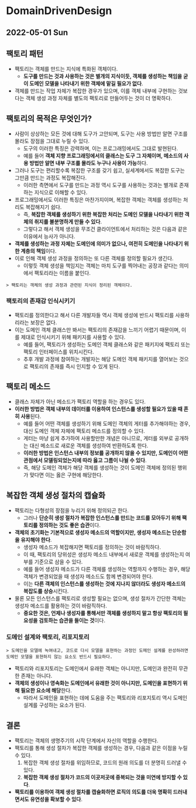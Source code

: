 # DomainDrivenDesign
## 2022-05-01 Sun

## 팩토리 패턴
* 팩토리는 객체를 만드는 지식에 특화된 객체이다.
  * **도구를 만드는 것과 사용하는 것은 별개의 지식이듯, 객체를 생성하는 책임을 굳이 도메인 모델을 나타내기 위한 객체에 맡길 필요가 없다**.
* 객체를 만드는 작업 자체가 복잡한 경우가 있으며, 이를 객체 내부에 구현하는 것보다는 객체 생성 과정 자체를 별도의 팩토리로 만들어두는 것이 더 명확하다. 

## 팩토리의 목적은 무엇인가?
* 사람이 상상하는 모든 것에 대해 도구가 고안되며, 도구는 사용 방법만 알면 구조를 몰라도 장점을 그대로 누릴 수 있다.
  * 도구의 이러한 특징은 강력하며, 이는 프로그래밍에서도 그대로 발현된다.
  * 예를 들어 **객체 지향 프로그래밍에서의 클래스는 도구 그 자체이며, 메소드의 사용 방법만 알면 내부 구조를 몰라도 누구나 사용이 가능**하다.
* 그러나 도구는 편리할수록 복잡한 구조를 갖기 쉽고, 실세계에서도 복잡한 도구는 그만큼 만드는 과정도 복잡해진다.
  * 이러한 측면에서 도구를 만드는 과정 역시 도구를 사용하는 것과는 별개로 존재하는 지식으로 이해할 수 있다.
* 프로그래밍에서도 이러한 특징은 마찬가지이며, 복잡한 객체는 객체를 생성하는 처리도 복잡해지기 쉽다.
  * 즉, **복잡한 객체를 생성하기 위한 복잡한 처리는 도메인 모델을 나타내기 위한 객체의 취지를 불분명하게 만들 수 있다**.
  * 그렇다고 해서 객체 생성을 무조건 클라이언트에서 처리하는 것은 다음과 같은 이유에서 능사가 아니다.
* **객체를 생성하는 과정 자체는 도메인에 의미가 없으나, 여전히 도메인을 나타내기 위한 계층의 책임**이다.
* 이로 인해 객체 생성 과정을 정의하는 또 다른 객체를 정의할 필요가 생긴다.
  * 이렇듯 객체 생성을 책임지는 객체는 마치 도구를 찍어내는 공장과 같다는 의미에서 팩토리라는 이름을 붙인다.
```
> 팩토리는 객체의 생성 과정과 관련된 지식이 정리된 객체이다.
```

### 팩토리의 존재감 인식시키기
* 팩토리를 정의한다고 해서 다른 개발자들 역시 객체 생성에 반드시 팩토리를 사용하리라는 보장은 없다.
* 이는 도메인 객체 클래스만 봐서는 팩토리의 존재감을 느끼기 어렵기 때문이며, 이를 제대로 인식시키기 위해 패키지를 사용할 수 있다.
  * 예를 들어, 팩토리가 생성하는 도메인 객체 클래스와 같은 패키지에 팩토리 또는 팩토리 인터페이스를 위치시킨다.
  * 추후 개발 과정에 참여하는 개발자는 해당 도메인 객체 패키지를 열어보는 것으로 팩토리의 존재를 즉시 인지할 수 있게 된다.

## 팩토리 메소드
* 클래스 자체가 아닌 메소드가 팩토리 역할을 하는 경우도 있다.
* **이러한 방법은 객체 내부의 데이터를 이용하여 인스턴스를 생성할 필요가 있을 때 흔히 사용**된다.
  * 예를 들어 어떤 객체를 생성하기 위해 도메인 객체의 게터를 추가해야하는 경우, 대신 도메인 객체 자체에 팩토리 메소드를 정의할 수 있다.
  * 게터는 마냥 쉽게 추가하여 사용할만한 개념은 아니므로, 게터를 외부로 공개하는 대신 메소드로 새로운 객체를 생성하여 반환하도록 한다.
  * **이러한 방법은 인스턴스 내부의 정보를 공개하지 않을 수 있지만, 도메인이 어떤 관점에서 모델링되었는지에 따라 옳고 그름이 나뉠 수 있다**.
  * 즉, 해당 도메인 객체가 해당 객체를 생성하는 것이 도메인 객체에 정의된 행위가 맞다면 이는 옳은 구현에 해당한다. 

## 복잡한 객체 생성 절차의 캡슐화
* 팩토리는 다형성의 장점을 누리기 위해 정의되곤 한다.
  * 그러나 **단순히 생성 절차가 복잡한 인스턴스를 만드는 코드를 모아두기 위해 팩토리를 정의하는 것도 좋은 습관**이다.
* **객체의 초기화는 기본적으로 생성자 메소드의 역할이지만, 생성자 메소드는 단순함을 유지해야 한다**.
  * 생성자 메소드가 복잡해지면 팩토리를 정의하는 것이 바람직하다.
  * 이 때, 팩토리의 당위성은 생성자 메소드 내부에서 새로운 객체를 생성하는지 여부를 기준으로 삼을 수 있다.
  * 예를 들어 생성자 메소드가 다른 객체를 생성하는 역할까지 수행하는 경우, 해당 객체가 변경되었을 때 생성자 메소드도 함께 변경되어야 한다.
  * 이는 **다른 객체의 인스턴스를 생성하는 것에 지나지 않더라도 생성자 메소드의 복잡도를 상승**시킨다. 
* 물론 모든 인스턴스를 팩토리로 생성할 필요는 없으며, 생성 절차가 간단한 객체는 생성자 메소드를 활용하는 것이 바람직하다.
  * **중요한 것은, 언제나 생성자를 통해서만 객체를 생성하지 말고 항상 팩토리의 필요성을 검토하는 습관을 들이는 것**이다.

### 도메인 설계와 팩토리, 리포지토리
```
> 도메인을 모델에 녹여내고, 코드로 다시 모델을 표현하는 과정인 도메인 설계를 완성하려면 도메인 모델을 표현하지 않는 요소도 반드시 필요하다.
```
* 팩토리와 리포지토리는 도메인에서 유래한 객체는 아니지만, 도메인과 완전히 무관한 존재는 아니다.
* **객체의 생성이나 영속화는 도메인에서 유래한 것이 아니지만, 도메인을 표현하기 위해 필요한 요소에 해당**한다.
  * 따라서 도메인을 표현하는 데에 도움을 주는 팩토리와 리포지토리 역시 도메인 설계를 구성하는 요소가 된다.

## 결론
* 팩토리는 객체의 생명주기의 시작 단계에서 자신의 역할을 수행한다.
* 팩토리를 통해 생성 절차가 복잡한 객체를 생성하는 경우, 다음과 같은 이점을 누릴 수 있다.
  1. 복잡한 객체 생성 절차를 위임하므로, 코드의 원래 의도를 더 분명히 드러낼 수 있다.
  2. **복잡한 객체 생성 절차가 코드의 이곳저곳에 중복되는 것을 미연에 방지할 수 있다**.
* **팩토리를 이용하여 객체 생성 절차를 캡슐화하면 로직의 의도를 더욱 명확히 드러내면서도 유연성을 확보할 수 있다**.